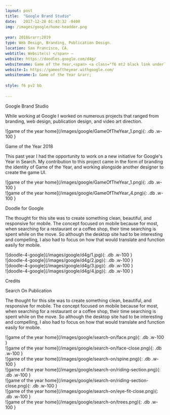 ```yaml
---
layout: post
title:  "Google Brand Studio"
date:   2017-12-28 01:43:32 -0400
img: /images/google/home-headder.png

year: 2018&rarr;2019
type: Web Design, Branding, Publication Design.  
location: San Francisco, CA.
webtitle: Website(s) </span> —
website: https://doodles.google.com/d4g/
websitename: Game of the Year,<span> <a class="f6 mt2 black link underline-hover" target="_blank" href="https://doodles.google.com/d4g/">Doodle for Google, </a> <span> <a class="f6 mt2 black link underline-hover" target="_blank" href="https://www.youtube.com/playlist?list=PL590L5WQmH8dIdGztNYxH2SyMKwY_2Zwq#_ga=2.255468170.388998004.1549253508-943015284.1549253508">Search On, </a>
website-1: https://gameoftheyear.withgoogle.com/
websitename-1: Game of the Year &rarr;

style: f6 pv2 bb

---
```


 <p class="alcove f4 f3-ns">Google Brand Studio</p>

While working at Google I worked on numerous projects that ranged from branding, web design, publication design, and video art direction.


<div class="fl w-100 ph2 " markdown="1">
![game of the year home](/images/google/GameOfTheYear_1.png){: .db .w-100 }
</div>


<!-- line -->
<p class=" mt0 w-100 dib bb mb5 pb3"/>
<!-- h2 -->
<p class="alcove f4 f3-ns">Game of the Year 2018</p>

This past year I had the opportunity to work on a new initiative for Google's Year in Search. My contribution to this project came in the form of branding the identity of Game of the Year, and working alongside another designer to create the game UI.


<div class="fl w-100  w-50-l ph2 " markdown="1">
![game of the year home](/images/google/GameOfTheYear_1.png){: .db .w-100 }
</div>

<div class="fl w-100  w-50-l ph2 " markdown="1">
![game of the year home](/images/google/GameOfTheYear_4.png){: .db .w-100 }
</div>


<!-- line -->
<p class=" mt0 w-100 dib bb mb5 pb3"/>
<!-- h2 -->
<p class="alcove f4 f3-ns"> Doodle for Google </p>

The thought for this site was to create something clean, beautiful, and responsive for mobile. The concept focused on mobile because for most, when searching for a restaurant or a coffee shop, their time searching is spent while on the move. So although the desktop site had to be interesting and compelling, I also had to focus on how that would translate and function easily for mobile.


<div class="fl w-100  w-50-l ph2 " markdown="1">
![doodle-4-google](/images/google/d4g/1.jpg){: .db .w-100 }
</div>

<div class="fl w-100  w-50-l ph2 " markdown="1">
![doodle-4-google](/images/google/d4g/2.jpg){: .db .w-100 }
</div>


<div class="fl w-100  w-50-l ph2 " markdown="1">
![doodle-4-google](/images/google/d4g/3.jpg){: .db .w-100 }
</div>


<div class="fl w-100  w-50-l ph2 " markdown="1">
![doodle-4-google](/images/google/d4g/4.jpg){: .db .w-100 }
</div>



<!-- line -->
<p class=" mt0 w-100 dib bb mb5 pb3"/>
<!-- h2 -->
 <p class="alcove f4 f3-ns">Credits </p>

 

<!-- line -->
<p class=" mt0 w-100 dib bb mb5 pb3"/>
<!-- h2 -->
<p class="alcove f4 f3-ns"> Search On Publication </p>

The thought for this site was to create something clean, beautiful, and responsive for mobile. The concept focused on mobile because for most, when searching for a restaurant or a coffee shop, their time searching is spent while on the move. So although the desktop site had to be interesting and compelling, I also had to focus on how that would translate and function easily for mobile.

<div class="fl w-100  w-100-l ph2 " markdown="1">
![game of the year home](/images/google/search-on/face.png){: .db .w-100 }
</div>

<div class="fl w-100  w-100-l ph2 " markdown="1">
![game of the year home](/images/google/search-on/face-close.png){: .db .w-100 }
</div>

<div class="fl w-100  w-100-l ph2 " markdown="1">
![game of the year home](/images/google/search-on/spine.png){: .db .w-100 }
</div>

<div class="fl w-100  w-50-l ph2 " markdown="1">
![game of the year home](/images/google/search-on/riding-section.png){: .db .w-100 }
</div>

<div class="fl w-100  w-50-l ph2 " markdown="1">
![game of the year home](/images/google/search-on/riding-section-close.png){: .db .w-100 }
</div>

<div class="fl w-100  w-50-l ph2 " markdown="1">
![game of the year home](/images/google/search-on/eye-fit-close.png){: .db .w-100 }
</div>

<div class="fl w-100  w-50-l ph2 " markdown="1">
![game of the year home](/images/google/search-on/trees.png){: .db .w-100 }
</div>
